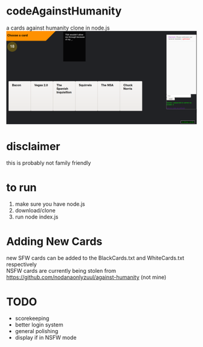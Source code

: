 # codeAgainstHumanity
a cards against humanity clone in node.js
![Screenshot of game](screenshot.png)

# disclaimer
this is probably not family friendly

# to run
1. make sure you have node.js
2. download/clone
3. run node index.js



# Adding New Cards
new SFW cards can be added to the BlackCards.txt and WhiteCards.txt respectively<br>
NSFW cards are currently being stolen from https://github.com/nodanaonlyzuul/against-humanity (not mine)


# TODO
* scorekeeping
* better login system
* general polishing
* display if in NSFW mode
